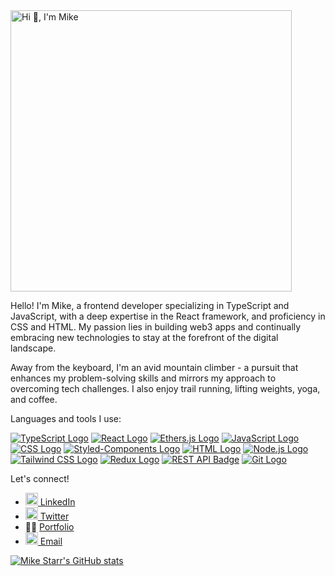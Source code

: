 <img src="https://cdn.discordapp.com/attachments/1130564519735857263/1146116162812395681/Hi__ImMike__.png" alt="Hi 👋, I'm Mike" width="450">

Hello! I'm Mike, a frontend developer specializing in TypeScript and JavaScript, with a deep expertise in the React framework, and proficiency in CSS and HTML. My passion lies in building web3 apps and continually embracing new technologies to stay at the forefront of the digital landscape.

Away from the keyboard, I'm an avid mountain climber - a pursuit that enhances my problem-solving skills and mirrors my approach to overcoming tech challenges. I also enjoy trail running, lifting weights, yoga, and coffee.

Languages and tools I use:

[![TypeScript Logo](https://img.shields.io/badge/TypeScript-3178C6?logo=typescript&logoColor=white)](https://www.typescriptlang.org/)
[![React Logo](https://img.shields.io/badge/React-61DAFB?logo=react&logoColor=white)](https://reactjs.org/)
[![Ethers.js Logo](https://img.shields.io/badge/Ethers.js-2E7BC4?logo=ethereum&logoColor=white)](https://docs.ethers.io/v5/)
[![JavaScript Logo](https://img.shields.io/badge/JavaScript-F7DF1E?logo=javascript&logoColor=white)](https://www.javascript.com/)
[![CSS Logo](https://img.shields.io/badge/CSS-1572B6?logo=css3&logoColor=white)](https://www.w3.org/Style/CSS/)
[![Styled-Components Logo](https://img.shields.io/badge/Styled_Components-DB7093?logo=styled-components&logoColor=white)](https://styled-components.com/)
[![HTML Logo](https://img.shields.io/badge/HTML-E34F26?logo=html5&logoColor=white)](https://html.spec.whatwg.org/multipage/)
[![Node.js Logo](https://img.shields.io/badge/Node.js-339933?logo=node.js&logoColor=white)](https://nodejs.org/)
[![Tailwind CSS Logo](https://img.shields.io/badge/Tailwind_CSS-38B2AC?logo=tailwind-css&logoColor=white)](https://tailwindcss.com/)
[![Redux Logo](https://img.shields.io/badge/Redux-764ABC?logo=redux&logoColor=white)](https://redux.js.org/)
[![REST API Badge](https://img.shields.io/badge/REST_API-FF5733?logo=postman&logoColor=white)](https://www.restapitutorial.com/)
[![Git Logo](https://img.shields.io/badge/Git-F05032?logo=git&logoColor=white)](https://git-scm.com/)

Let's connect!
- [<img src="https://cdn.discordapp.com/attachments/1130564519735857263/1146123647724044369/linkedin-logo.png" alt="LinkedIn" height="20"> LinkedIn](https://linkedin.com/in/mike-starr)
- [<img src="https://cdn.discordapp.com/attachments/1130564519735857263/1146123647954718800/twitter-logo.png" alt="Twitter" height="20"> Twitter](https://twitter.com/starr_dev)
- 🧑‍💼 [Portfolio](https://mikestarr.tech)
- [<img src="https://cdn.discordapp.com/attachments/1130564519735857263/1146123647434641459/email-logo.png" alt="Email" height="20"> Email](mailto:starrdev@proton.me)




[![Mike Starr's GitHub stats](https://github-readme-stats.vercel.app/api?username=personnamedmike&show_icons=true&theme=transparent)](https://github.com/anuraghazra/github-readme-stats)


<!---
personnamedmike/personnamedmike is a ✨ special ✨ repository because its `README.md` (this file) appears on your GitHub profile.
You can click the Preview link to take a look at your changes.
--->
